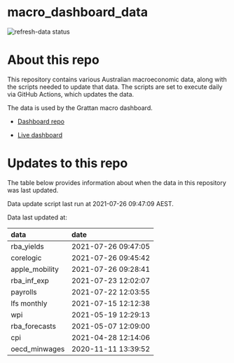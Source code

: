 
<!-- README.md is generated from README.Rmd. Please edit that file -->

# macro\_dashboard\_data

<!-- badges: start -->

![refresh-data
status](https://github.com/grattan/macro_dashboard_data/workflows/refresh-data/badge.svg)

<!-- badges: end -->

# About this repo

This repository contains various Australian macroeconomic data, along
with the scripts needed to update that data. The scripts are set to
execute daily via GitHub Actions, which updates the data.

The data is used by the Grattan macro dashboard.

-   [Dashboard repo](https://github.com/grattan/macrodashboard)

-   [Live dashboard](https://mattcowgill.shinyapps.io/macrodashboard/)

# Updates to this repo

The table below provides information about when the data in this
repository was last updated.

Data update script last run at 2021-07-26 09:47:09 AEST.

Data last updated at:

| data            | date                |
|:----------------|:--------------------|
| rba\_yields     | 2021-07-26 09:47:05 |
| corelogic       | 2021-07-26 09:45:42 |
| apple\_mobility | 2021-07-26 09:28:41 |
| rba\_inf\_exp   | 2021-07-23 12:02:07 |
| payrolls        | 2021-07-22 12:03:55 |
| lfs monthly     | 2021-07-15 12:12:38 |
| wpi             | 2021-05-19 12:29:13 |
| rba\_forecasts  | 2021-05-07 12:09:00 |
| cpi             | 2021-04-28 12:14:06 |
| oecd\_minwages  | 2020-11-11 13:39:52 |
